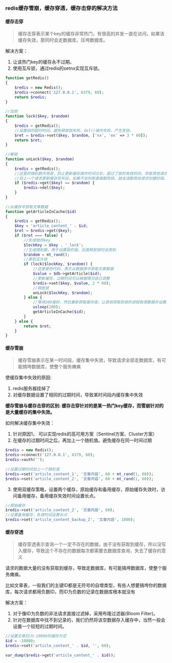 ### redis缓存雪崩，缓存穿透，缓存击穿的解决方法

#### 缓存击穿
> 缓存击穿表示某个key的缓存非常热门，有很高的并发一直在访问，如果该缓存失效，那同时会走数据库，压垮数据库。

解决方案：
1. 让该热门key的缓存永不过期。
2. 使用互斥锁，通过redis的setnx实现互斥锁。
```php
function getRedis()
{
    $redis = new Redis();
    $redis->connect('127.0.0.1', 6379, 60);
    return $redis;
}
 
//加锁
function lock($key, $random)
{
    $redis = getRedis();
    //设置锁的超时时间，避免释放锁失败，del()操作失败，产生死锁。
    $ret = $redis->set($key, $random, ['nx', 'ex' => 3 * 60]);
    return $ret;
}
 
//解锁
function unLock($key, $random)
{
    $redis = getRedis();
    //这里的随机数作用是，防止更新缓存操作时间过长，超过了锁的有效时间，导致其他请求拿到了锁。
    //但上一个请求更新缓存完毕后，如果不加判断直接删除锁，就会误删其他请求创建的锁。
    if ($redis->get($key) == $random) {
        $redis->del($key);
    }
}
 
//从缓存中获取文章数据
function getArticleInCache($id)
{
    $redis = getRedis();
    $key = 'article_content_' . $id;
    $ret = $redis->get($key);
    if ($ret === false) {
        //生成锁的key
        $lockKey = $key . '_lock';
        //生成随机数，用于设置锁的值，后面释放锁时会用到
        $random = mt_rand();
        //拿到互斥锁
        if (lock($lockKey, $random)) {
            //这里是伪代码，表示从数据库中获取文章数据
            $value = $db->getArticle($id);
            //更新缓存，过期时间可以根据情况自已调整
            $redis->set($key, $value, 2 * 60);
            //释放锁
            unLock($lockKey, $random);
        } else {
            //等待200毫秒，然后重新获取缓存值，让其他获取到锁的进程取得数据并设置缓存
            usleep(200);
            getArticleInCache($id);
        }
    } else {
        return $ret;
    }
}
```
#### 缓存雪崩

> 缓存雪崩表示在某一时间段，缓存集中失效，导致请求全部走数据库，有可能搞垮数据库，使整个服务瘫痪

使缓存集中失效的原因:
1. redis服务器挂掉了
2. 对缓存数据设置了相同的过期时间，导致某时间段内缓存集中失效

**缓存雪崩与缓存击穿的区别: 缓存击穿针对的是某一热门key缓存，而雪崩针对的是大量缓存的集中失效。**

如何解决缓存集中失效：
1. 针对原因1， 可以实现redis的高可用方案（Sentinel方案、Cluster方案）
2. 在缓存的过期时间之后，再加上一个随机值。避免缓存在同一时间过期
```php
$redis = new Redis();
$redis->connect('127.0.0.1', 6379, 60);
$redis->auth('');
 
//设置过期时间加上一个随机值
$redis->set('article_content_1', '文章内容', 60 + mt_rand(1, 60));
$redis->set('article_content_2', '文章内容', 60 + mt_rand(1, 60));
```
3. 使用双缓存策略，设置两个缓存，原始缓存和备用缓存，原始缓存失效时，访问备用缓存，备用缓存失效时间设置长点。
```php
//原始缓存
$redis->set('article_content_2', '文章内容', 60);
//设置备用缓存，失效时间设置长点
$redis->set('article_content_backup_2', '文章内容', 1800);
```

#### 缓存穿透
> 缓存穿透表示查询一个一定不存在的数据，由于没有获取到缓存，所以没写入缓存，导致这个不存在的数据每次都需要去数据库查询，失去了缓存的意义

请求的数据大量的没有获取到缓存，导致走数据库，有可能搞垮数据库，使整个服务瘫痪。

比如文章表，一般我们的主键ID都是无符号的自增类型，有些人想要搞垮你的数据库，每次请求都用负数ID，而ID为负数的记录在数据库根本就没有

解决方案：
1. 对于像ID为负数的非法请求直接过滤掉，采用布隆过滤器(Bloom Filter)。
2. 针对在数据库中找不到记录的，我们仍然将该空数据存入缓存中，当然一般会设置一个较短的过期时间。
```php
//设置文章ID为-10000的缓存为空
$id = -10000;
$redis->set('article_content_' . $id, '', 60);
 
var_dump($redis->get('article_content_' . $id));
```


